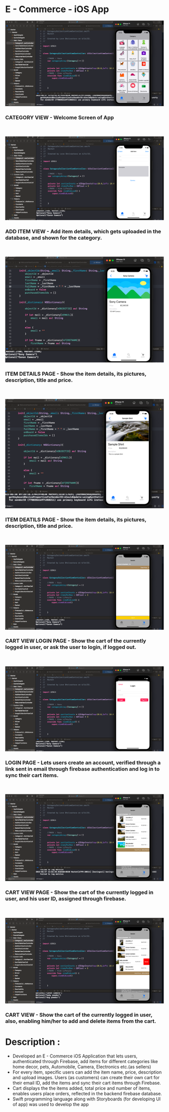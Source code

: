 # E - Commerce - iOS App
![](Categories_View.png)
 
 ### CATEGORY VIEW - Welcome Screen of App
 <br></br>
![](Add_Item_VIew.png)
 
 ### ADD ITEM VIEW - Add item details, which gets uploaded in the database, and shown for the category.
 
<br></br>
![](Item_Details_View_1.png)
 
 ### ITEM DETAILS PAGE - Show the item details, its pictures, description, title and price.
 
 <br></br>
![](Item_Details_View_2.png)
 
 ### ITEM DEATILS PAGE - Show the item details, its pictures, description, title and price.
 
 <br></br>
![](Cart_View_Log_In.png)
 
 ### CART VIEW LOGIN PAGE - Show the cart of the currently logged in user, or ask the user to login, if logged out.
 
 <br></br>
![](Login_View_Username_Password.png)
 
 ### LOGIN PAGE - Lets users create an account, verified through a link sent in email through firebase authentication and log in to sync their cart items. 
 
 <br></br>
![](Cart_View_User_ID_1.png)
 
 ### CART VIEW PAGE - Show the cart of the currently logged in user, and his user ID, assigned through firebase.
 
 <br></br>
![](Cart_View_with_Delete_User_Id_2.png)
 
 ### CART VIEW - Show the cart of the currently logged in user, also, enabling him/her to add and delete items from the cart.

# Description :

<ul>
<li>Developed an E - Commerce iOS Application that lets users, authenticated through Firebase, add items for different categories like home decor, pets, Automobile, Camera, Electronics etc.(as sellers) </li>
<li>For every item, specific users can add the item name, price, description and upload images. Users (as customers) can create their own cart for their email ID, add the items and sync their cart items through Firebase.</li> 
<li> Cart displays the the items added, total price and number of items, enables users place orders, reflected in the backend firebase database.</li>
<li> Swift programming language along with Storyboards (for developing UI of app) was used to develop the app </li>
</ul> 
 
 
 
 
